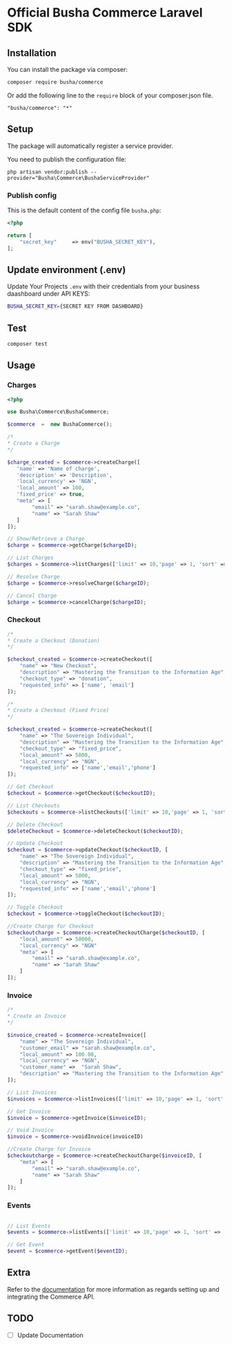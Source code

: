 # Official Busha Commerce Laravel SDK

## Installation

You can install the package via composer:

```bash
composer require busha/commerce
```

Or add the following line to the `require` block of your composer.json file.

```composer
"busha/commerce": "*"
```

## Setup
The package will automatically register a service provider.

You need to publish the configuration file:

```php artisan vendor:publish --provider="Busha\Commerce\BushaServiceProvider"```

### Publish config
This is the default content of the config file ```busha.php```:
```php
<?php

return [
    "secret_key"     => env("BUSHA_SECRET_KEY"),
];
```

## Update environment (.env)
Update Your Projects `.env` with their credentials from your business daashboard under API KEYS:
```bash
BUSHA_SECRET_KEY={SECRET KEY FROM DASHBOARD}
```

## Test

```php
composer test
```

## Usage

### Charges

```php
<?php

use Busha\Commerce\BushaCommerce;

$commerce  =  new BushaCommerce();

/*
* Create a Charge
*/

$charge_created = $commerce->createCharge([
   'name' => 'Name of charge',
   'description' => 'Description',
   'local_currency' => 'NGN',
   'local_amount' => 100,
   'fixed_price' => true,
   "meta" => [
        "email" => "sarah.shaw@example.co", 
        "name" => "Sarah Shaw"
   ]
]);

// Show/Retrieve a Charge
$charge = $commerce->getCharge($chargeID);

// List Charges
$charges = $commerce->listCharges(['limit' => 10,'page' => 1, 'sort' => 'asc']);

// Resolve Charge
$charge = $commerce->resolveCharge($chargeID);

// Cancel Charge
$charge = $commerce->cancelCharge($chargeID);
```

### Checkout

```php
/*
* Create a Checkout (Donation)
*/

$checkout_created = $commerce->createCheckout([
    "name" => "New Checkout",
    "description" => "Mastering the Transition to the Information Age",
    "checkout_type" => "donation",
    "requested_info" => ['name', 'email']
]);

/*
* Create a Checkout (Fixed Price)
*/

$checkout_created = $commerce->createCheckout([
    "name" => "The Sovereign Individual",
    "description" => "Mastering the Transition to the Information Age",
    "checkout_type" => "fixed_price",
    "local_amount" => 5000,
    "local_currency" => "NGN",
    "requested_info" => ['name','email','phone']
]);

// Get Checkout
$checkout = $commerce->getCheckout($checkoutID);

// List Checkouts
$checkouts = $commerce->listCheckouts(['limit' => 10,'page' => 1, 'sort' => 'asc']);

// Delete Checkout
$deleteCheckout = $commerce->deleteCheckout($checkoutID);

// Update Checkout
$checkout = $commerce->updateCheckout($checkoutID, [
    "name" => "The Sovereign Individual",
    "description" => "Mastering the Transition to the Information Age",
    "checkout_type" => "fixed_price",
    "local_amount" => 5000,
    "local_currency" => "NGN",
    "requested_info" => ['name','email','phone']
]);

// Toggle Checkout
$checkout = $commerce->toggleCheckout($checkoutID);

//Create Charge for Checkout 
$checkoutcharge = $commerce->createCheckoutCharge($checkoutID, [
    "local_amount" => 50000,
    "local_currency" => "NGN"
    "meta" => [
        "email" => "sarah.shaw@example.co", 
        "name" => "Sarah Shaw"
    ]
]);
```

### Invoice

```php
/*
* Create an Invoice
*/

$invoice_created = $commerce->createInvoice([
    "name" => "The Sovereign Individual",
    "customer_email" => "sarah.shaw@example.co",
    "local_amount" => 100.00,
    "local_currency" => "NGN",
    "customer_name" =>  "Sarah Shaw",
    "description" => "Mastering the Transition to the Information Age"
]);

// List Invoices
$invoices = $commerce->listInvoices(['limit' => 10,'page' => 1, 'sort' => 'asc']);

// Get Invoice
$invoice = $commerce->getInvoice($invoiceID);

// Void Invoice
$invoice = $commerce->voidInvoice(invoiceID)

//Create Charge for Invoice 
$checkoutcharge = $commerce->createCheckoutCharge($invoiceID, [
    "meta" => [
        "email" => "sarah.shaw@example.co", 
        "name" => "Sarah Shaw"
    ]
]);
```

### Events

```php

// List Events
$events = $commerce->listEvents(['limit' => 10,'page' => 1, 'sort' => 'asc']);

// Get Event
$event = $commerce->getEvent($eventID);
```

## Extra

Refer to the [documentation](https://docs.commerce.busha.co) for more information as regards setting up and integrating the Commerce API.

## TODO
- [ ] Update Documentation
